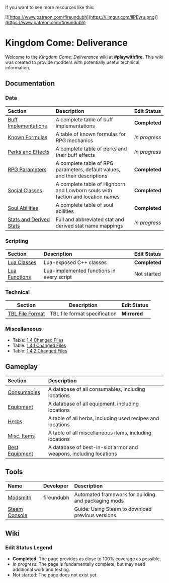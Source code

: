 <!-- TITLE: Kingdom Come -->
<!-- SUBTITLE: Kingdom Come: Deliverance -->

If you want to see more resources like this:

[![https://www.patreon.com/fireundubh](https://i.imgur.com/llPEyru.png)](https://www.patreon.com/fireundubh)

# Kingdom Come: Deliverance
Welcome to the *Kingdom Come: Deliverance* wiki at **#playwithfire**. This wiki was created to provide modders with potentially useful technical information.

## Documentation

### Data

Section | Description | Edit Status
:--- | :--- | :---
[Buff Implementations](kingdomcome/buffs) | A complete table of buff implementations | **Completed**
[Known Formulas](kingdomcome/formulas) | A table of known formulas for RPG mechanics | *In progress*
[Perks and Effects](kingdomcome/perks) | A complete table of perks and their buff effects | *In progress*
[RPG Parameters](kingdomcome/rpg-parameters) | A complete table of RPG parameters, default values, and their descriptions | **Completed**
[Social Classes](kingdomcome/social-classes) | A complete table of Highborn and Lowborn souls with faction and location names | **Completed**
[Soul Abilities](kingdomcome/soul-abilities) | A complete table of soul abilities | **Completed**
[Stats and Derived Stats](kingdomcome/stats) | Full and abbreviated stat and derived stat name mappings | *In progress*

### Scripting

Section | Description | Edit Status
:--- | :--- | :---
[Lua Classes](kingdomcome/classes) | Lua-exposed C++ classes | **Completed**
[Lua Functions](kingdomcome/functions) | Lua-implemented functions in every script | Not started

### Technical

Section | Description | Edit Status
--- | --- | ---
[TBL File Format](kingdomcome/tbl-file-format) | TBL file format specification | **Mirrored**

### Miscellaneous

- Table: [1.4 Changed Files](https://gist.github.com/fireundubh/fdc526f7941c87707ecd21febe55dc6a)
- Table: [1.4.1 Changed Files](https://gist.github.com/fireundubh/148a840352cada34d49e7c4f3e2013f2)
- Table: [1.4.2 Changed Files](https://gist.github.com/fireundubh/9b5f78f0667f76c195925958e6ac858f)

## Gameplay

Section | Description
:--- | :---
[Consumables](kingdomcome/consumables) | A database of all consumables, including locations
[Equipment](kingdomcome/equipment) | A database of all equipment, including locations
[Herbs](kingdomcome/herbs) | A table of all herbs, including used recipes and locations
[Misc. Items](kingdomcome/misc-items) | A table of all miscellaneous items, including locations
[Best Equipment](kingdomcome/best-equipment) | A database of best-in-slot armor and weapons, including locations

## Tools

Name | Developer | Description
:--- | :--- | :---
[Modsmith](https://github.com/fireundubh/modsmith) | fireundubh | Automated framework for building and packaging mods
[Steam Console](kingdomcome/steam-console) | | Guide: Using Steam to download previous versions

## Wiki

### Edit Status Legend

* **Completed**: The page provides as close to 100% coverage as possible.
* *In progress*: The page is fundamentally complete, but may need additional work and testing.
* Not started: The page does not exist yet.